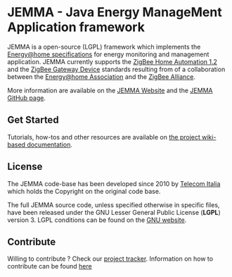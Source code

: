 # JEMMA - Java Energy ManageMent Application framework

JEMMA is a open-source (LGPL) framework which implements the [Energy@home specifications](http://www.energy-home.it/Documents/Technical%20Specifications/E@H_specification_ver0.95.pdf) for energy monitoring and management application. JEMMA currently supports the [ZigBee Home Automation 1.2](http://www.zigbee.org/Standards/ZigBeeHomeAutomation/Overview.aspx) and the [ZigBee Gateway Device](http://www.zigbee.org/Standards/ZigbeeTelecomServices/Features.aspx) standards resulting from of a collaboration between the [Energy@home Association](http://www.energy-home.it/) and the [ZigBee Alliance](http://www.zigbee.org/).

More information are available on the [JEMMA Website](http://jemma.energy-home.org) and the [JEMMA GitHub page](https://github.com/ismb/jemma).

## Get Started


Tutorials, how-tos and other resources are available on [the project wiki-based documentation](https://github.com/ismb/jemma/wiki/Developers-Documentation).

## License

The JEMMA code-base has been developed since 2010 by [Telecom Italia](http://www.telecomitalia.it/) which holds the Copyright on the original code base.

The full JEMMA source code, unless specified otherwise in specific files, have been released under the GNU Lesser General Public License (**LGPL**) version 3. LGPL conditions can be found on the [GNU website](https://www.gnu.org/licenses/lgpl.html).

## Contribute

Willing to contribute ? Check our [project tracker](https://github.com/ismb/jemma/issues).
Information on how to contribute can be found [here](https://github.com/ismb/jemma/wiki/Contribute)

